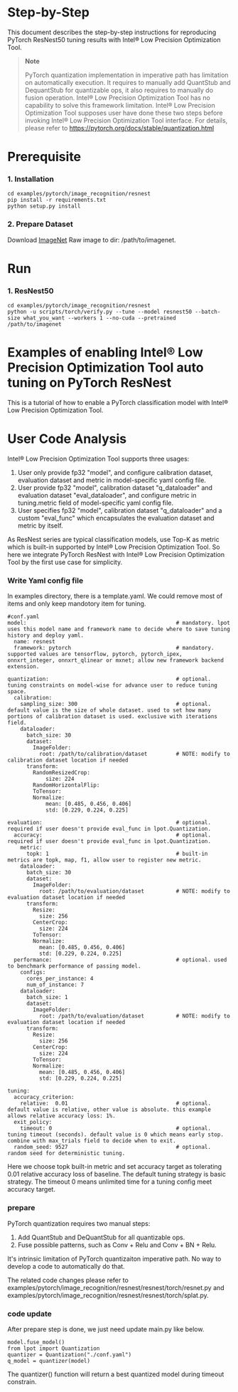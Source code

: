Step-by-Step
============

This document describes the step-by-step instructions for reproducing PyTorch ResNest50 tuning results with Intel® Low Precision Optimization Tool.

> **Note**
>
> PyTorch quantization implementation in imperative path has limitation on automatically execution.
> It requires to manually add QuantStub and DequantStub for quantizable ops, it also requires to manually do fusion operation.
> Intel® Low Precision Optimization Tool has no capability to solve this framework limitation. Intel® Low Precision Optimization Tool supposes user have done these two steps before invoking Intel® Low Precision Optimization Tool interface.
> For details, please refer to https://pytorch.org/docs/stable/quantization.html

# Prerequisite

### 1. Installation

  ```Shell
  cd examples/pytorch/image_recognition/resnest
  pip install -r requirements.txt
  python setup.py install

  ```

### 2. Prepare Dataset

  Download [ImageNet](http://www.image-net.org/) Raw image to dir: /path/to/imagenet.


# Run

### 1. ResNest50

  ```Shell
  cd examples/pytorch/image_recognition/resnest
  python -u scripts/torch/verify.py --tune --model resnest50 --batch-size what_you_want --workers 1 --no-cuda --pretrained /path/to/imagenet
  ```

Examples of enabling Intel® Low Precision Optimization Tool auto tuning on PyTorch ResNest
=======================================================

This is a tutorial of how to enable a PyTorch classification model with Intel® Low Precision Optimization Tool.

# User Code Analysis

Intel® Low Precision Optimization Tool supports three usages:

1. User only provide fp32 "model", and configure calibration dataset, evaluation dataset and metric in model-specific yaml config file.
2. User provide fp32 "model", calibration dataset "q_dataloader" and evaluation dataset "eval_dataloader", and configure metric in tuning.metric field of model-specific yaml config file.
3. User specifies fp32 "model", calibration dataset "q_dataloader" and a custom "eval_func" which encapsulates the evaluation dataset and metric by itself.

As ResNest series are typical classification models, use Top-K as metric which is built-in supported by Intel® Low Precision Optimization Tool. So here we integrate PyTorch ResNest with Intel® Low Precision Optimization Tool by the first use case for simplicity.

### Write Yaml config file

In examples directory, there is a template.yaml. We could remove most of items and only keep mandotory item for tuning. 


```
#conf.yaml
model:                                               # mandatory. lpot uses this model name and framework name to decide where to save tuning history and deploy yaml.
  name: resnest
  framework: pytorch                                 # mandatory. supported values are tensorflow, pytorch, pytorch_ipex, onnxrt_integer, onnxrt_qlinear or mxnet; allow new framework backend extension.

quantization:                                        # optional. tuning constraints on model-wise for advance user to reduce tuning space.
  calibration:
    sampling_size: 300                               # optional. default value is the size of whole dataset. used to set how many portions of calibration dataset is used. exclusive with iterations field.
    dataloader:
      batch_size: 30
      dataset:
        ImageFolder:
          root: /path/to/calibration/dataset         # NOTE: modify to calibration dataset location if needed
      transform:
        RandomResizedCrop:
            size: 224
        RandomHorizontalFlip:
        ToTensor:
        Normalize:
            mean: [0.485, 0.456, 0.406]
            std: [0.229, 0.224, 0.225]

evaluation:                                          # optional. required if user doesn't provide eval_func in lpot.Quantization.
  accuracy:                                          # optional. required if user doesn't provide eval_func in lpot.Quantization.
    metric:
      topk: 1                                        # built-in metrics are topk, map, f1, allow user to register new metric.
    dataloader:
      batch_size: 30
      dataset:
        ImageFolder:
          root: /path/to/evaluation/dataset          # NOTE: modify to evaluation dataset location if needed
      transform:
        Resize:
          size: 256
        CenterCrop:
          size: 224
        ToTensor:
        Normalize:
          mean: [0.485, 0.456, 0.406]
          std: [0.229, 0.224, 0.225]
  performance:                                       # optional. used to benchmark performance of passing model.
    configs:
      cores_per_instance: 4
      num_of_instance: 7
    dataloader:
      batch_size: 1
      dataset:
        ImageFolder:
          root: /path/to/evaluation/dataset          # NOTE: modify to evaluation dataset location if needed
      transform:
        Resize:
          size: 256
        CenterCrop:
          size: 224
        ToTensor:
        Normalize:
          mean: [0.485, 0.456, 0.406]
          std: [0.229, 0.224, 0.225]

tuning:
  accuracy_criterion:
    relative:  0.01                                  # optional. default value is relative, other value is absolute. this example allows relative accuracy loss: 1%.
  exit_policy:
    timeout: 0                                       # optional. tuning timeout (seconds). default value is 0 which means early stop. combine with max_trials field to decide when to exit.
  random_seed: 9527                                  # optional. random seed for deterministic tuning.

```

Here we choose topk built-in metric and set accuracy target as tolerating 0.01 relative accuracy loss of baseline. The default tuning strategy is basic strategy. The timeout 0 means unlimited time for a tuning config meet accuracy target.

### prepare

PyTorch quantization requires two manual steps:

1. Add QuantStub and DeQuantStub for all quantizable ops.
2. Fuse possible patterns, such as Conv + Relu and Conv + BN + Relu.

It's intrinsic limitation of PyTorch quantizaiton imperative path. No way to develop a code to automatically do that.

The related code changes please refer to examples/pytorch/image_recognition/resnest/resnest/torch/resnet.py and examples/pytorch/image_recognition/resnest/resnest/torch/splat.py.

### code update

After prepare step is done, we just need update main.py like below.

```
model.fuse_model()
from lpot import Quantization
quantizer = Quantization("./conf.yaml")
q_model = quantizer(model)
```

The quantizer() function will return a best quantized model during timeout constrain.
